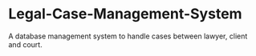 # Legal-Case-Management-System
A database management system to handle cases between lawyer, client and court.
